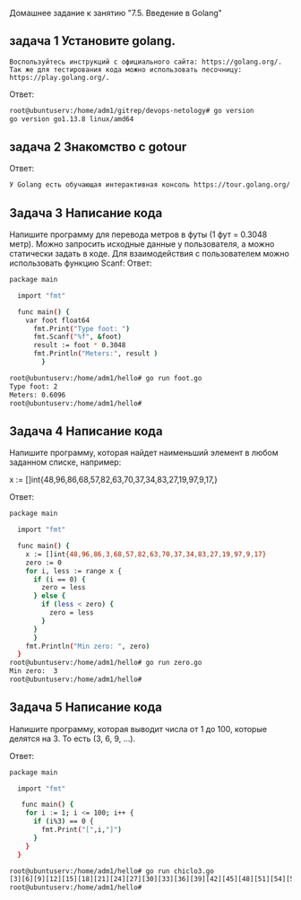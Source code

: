 Домашнее задание к занятию "7.5. Введение в Golang"

##  задача 1 Установите golang.

    Воспользуйтесь инструкций с официального сайта: https://golang.org/.
    Так же для тестирования кода можно использовать песочницу: https://play.golang.org/.

Ответ:
```bash
root@ubuntuserv:/home/adm1/gitrep/devops-netology# go version
go version go1.13.8 linux/amd64
```
##  задача 2 Знакомство с gotour

Ответ:
```bash
У Golang есть обучающая интерактивная консоль https://tour.golang.org/. Рекомендуется изучить максимальное количество примеров. В консоли уже написан необходимый код, осталось только с ним ознакомиться и поэкспериментировать как написано в инструкции в левой части экрана.
```
## Задача 3 Написание кода
Напишите программу для перевода метров в футы (1 фут = 0.3048 метр). Можно запросить исходные данные у пользователя, а можно статически задать в коде. Для взаимодействия с пользователем можно использовать функцию Scanf:
Ответ:
```bash
package main

  import "fmt"

  func main() {
    var foot float64
      fmt.Print("Type foot: ")
      fmt.Scanf("%f", &foot)
      result := foot * 0.3048
      fmt.Println("Meters:", result )
        }

root@ubuntuserv:/home/adm1/hello# go run foot.go
Type foot: 2
Meters: 0.6096
root@ubuntuserv:/home/adm1/hello#
```
## Задача 4 Написание кода
Напишите программу, которая найдет наименьший элемент в любом заданном списке, например:

x := []int{48,96,86,68,57,82,63,70,37,34,83,27,19,97,9,17,}

Ответ: 
```bash
package main

  import "fmt"

  func main() {
    x := []int{48,96,86,3,68,57,82,63,70,37,34,83,27,19,97,9,17}
    zero := 0
    for i, less := range x {
      if (i == 0) {
        zero = less
      } else {
        if (less < zero) {
          zero = less
        }
      }
      }
    fmt.Println("Min zero: ", zero)
  }
root@ubuntuserv:/home/adm1/hello# go run zero.go
Min zero:  3
root@ubuntuserv:/home/adm1/hello#
```
## Задача 5 Написание кода
Напишите программу, которая выводит числа от 1 до 100, которые делятся на 3. То есть (3, 6, 9, …).

Ответ:
```bash
package main

  import "fmt"

   func main() {
    for i := 1; i <= 100; i++ {
      if (i%3) == 0 {
        fmt.Print("[",i,"]")
      }
    }
  }

root@ubuntuserv:/home/adm1/hello# go run chiclo3.go
[3][6][9][12][15][18][21][24][27][30][33][36][39][42][45][48][51][54][57][60][63][66][69][72][75][78][81][84][87][90][93][96][99]
root@ubuntuserv:/home/adm1/hello#
```
